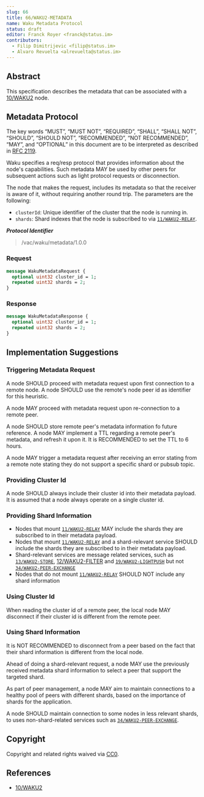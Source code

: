 ```yaml
---
slug: 66
title: 66/WAKU2-METADATA
name: Waku Metadata Protocol
status: draft
editor: Franck Royer <franck@status.im>
contributors:
  - Filip Dimitrijevic <filip@status.im>
  - Alvaro Revuelta <alrevuelta@status.im>
---
```


## Abstract

This specification describes the metadata
that can be associated with a [10/WAKU2](/waku/standards/core/10/waku2.md) node.

## Metadata Protocol

The key words “MUST”, “MUST NOT”, “REQUIRED”, “SHALL”, “SHALL NOT”, “SHOULD”, “SHOULD NOT”, “RECOMMENDED”,
“NOT RECOMMENDED”, “MAY”, and “OPTIONAL” in this document are to be interpreted as described in [RFC 2119](https://www.ietf.org/rfc/rfc2119.txt).

Waku specifies a req/resp protocol that provides information about the node's capabilities.
Such metadata MAY be used by other peers for subsequent actions such as light protocol requests or disconnection.

The node that makes the request,
includes its metadata so that the receiver is aware of it,
without requiring another round trip.
The parameters are the following:

* `clusterId`: Unique identifier of the cluster that the node is running in.
* `shards`: Shard indexes that the node is subscribed to via [`11/WAKU2-RELAY`](/waku/standards/core/11/relay.md).

***Protocol Identifier***

> /vac/waku/metadata/1.0.0

### Request

```protobuf
message WakuMetadataRequest {
  optional uint32 cluster_id = 1;
  repeated uint32 shards = 2;
}
```

### Response

```protobuf
message WakuMetadataResponse {
  optional uint32 cluster_id = 1;
  repeated uint32 shards = 2;
}
```

## Implementation Suggestions

### Triggering Metadata Request

A node SHOULD proceed with metadata request upon first connection to a remote node.
A node SHOULD use the remote's node peer id as identifier for this heuristic.

A node MAY proceed with metadata request upon re-connection to a remote peer.

A node SHOULD store remote peer's metadata information fo future reference.
A node MAY implement a TTL regarding a remote peer's metadata, and refresh it upon it.
It is RECOMMENDED to set the TTL to 6 hours.

A node MAY trigger a metadata request after receiving an error stating from a remote note
stating they do not support a specific shard or pubsub topic.

### Providing Cluster Id

A node SHOULD always include their cluster id into their metadata payload.
It is assumed that a node always operate on a single cluster id.

### Providing Shard Information

- Nodes that mount [`11/WAKU2-RELAY`](/waku/standards/core/11/relay.md) MAY include the shards they are subscribed to in their metadata payload.
- Nodes that mount [`11/WAKU2-RELAY`](/waku/standards/core/11/relay.md) and a shard-relevant service SHOULD include the shards they are subscribed to in their metadata payload.
- Shard-relevant services are message related services,
  such as [`13/WAKU2-STORE`](/waku/standards/core/13/store.md), [12/WAKU2-FILTER](/waku/standards/core/12/filter.md)
  and [`19/WAKU2-LIGHTPUSH`](/waku/standards/core/19/lightpush.md)
  but not [`34/WAKU2-PEER-EXCHANGE`](/waku/standards/core/34/peer-exchange.md)
- Nodes that do not mount [`11/WAKU2-RELAY`](/waku/standards/core/11/relay.md) SHOULD NOT include any shard information

### Using Cluster Id

When reading the cluster id of a remote peer, the local node MAY disconnect if their cluster id is different from the remote peer.

### Using Shard Information

It is NOT RECOMMENDED to disconnect from a peer based on the fact that their shard information is different from the local node.

Ahead of doing a shard-relevant request,
a node MAY use the previously received metadata shard information to select a peer that support the targeted shard.

As part of peer management, a node MAY aim to maintain connections to a healthy pool of peers with different shards,
based on the importance of shards for the application.

A node SHOULD maintain connection to some nodes in less relevant shards, to uses non-shard-related services such as [`34/WAKU2-PEER-EXCHANGE`](/waku/standards/core/34/peer-exchange.md).

## Copyright

Copyright and related rights waived via
[CC0](https://creativecommons.org/publicdomain/zero/1.0/).

## References

* [10/WAKU2](/waku/standards/core/10/waku2.md)
